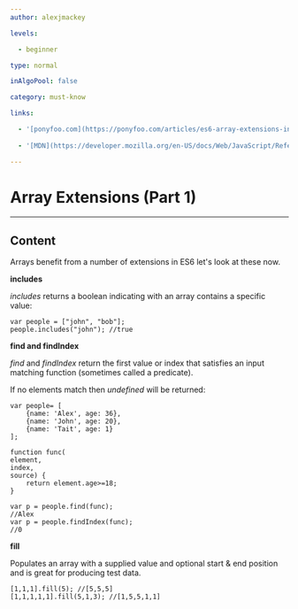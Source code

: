 ```yaml
---
author: alexjmackey

levels:

  - beginner

type: normal

inAlgoPool: false

category: must-know

links:

  - '[ponyfoo.com](https://ponyfoo.com/articles/es6-array-extensions-in-depth){website}'
  
  - '[MDN](https://developer.mozilla.org/en-US/docs/Web/JavaScript/Reference/Global_Objects/Array){website}'

---
```

# Array Extensions (Part 1)

---
## Content

Arrays benefit from a number of extensions in ES6 let's look at these now.

**includes**

*includes* returns a boolean indicating with an array contains a specific value:

```
var people = ["john", "bob"];
people.includes("john"); //true
```

**find and findIndex**

*find* and *findIndex* return the first value or index that satisfies an input matching function (sometimes called a predicate). 

If no elements match then *undefined* will be returned:

```
var people= [
    {name: 'Alex', age: 36},
    {name: 'John', age: 20},
    {name: 'Tait', age: 1}
];

function func(
element, 
index, 
source) { 
    return element.age>=18;
}

var p = people.find(func);
//Alex
var p = people.findIndex(func);
//0

```

**fill**

Populates an array with a supplied value and optional start & end position and is great for producing test data.

```
[1,1,1].fill(5); //[5,5,5]
[1,1,1,1,1].fill(5,1,3); //[1,5,5,1,1] 
```
 
